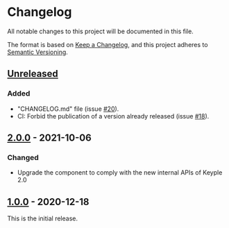 # Changelog
All notable changes to this project will be documented in this file.

The format is based on [Keep a Changelog](https://keepachangelog.com/en/1.0.0/),
and this project adheres to [Semantic Versioning](https://semver.org/spec/v2.0.0.html).

## [Unreleased]
### Added
- "CHANGELOG.md" file (issue [#20]).
- CI: Forbid the publication of a version already released (issue [#18]).

## [2.0.0] - 2021-10-06
### Changed
- Upgrade the component to comply with the new internal APIs of Keyple 2.0

## [1.0.0] - 2020-12-18
This is the initial release.

[unreleased]: https://github.com/calypsonet/keyple-plugin-cna-coppernic-cone2-java-lib/compare/2.0.0...HEAD
[2.0.0]: https://github.com/calypsonet/keyple-plugin-cna-coppernic-cone2-java-lib/compare/1.0.0...2.0.0
[1.0.0]: https://github.com/calypsonet/keyple-plugin-cna-coppernic-cone2-java-lib/releases/tag/1.0.0

[#20]: https://github.com/calypsonet/keyple-plugin-cna-coppernic-cone2-java-lib/issues/20
[#18]: https://github.com/calypsonet/keyple-plugin-cna-coppernic-cone2-java-lib/issues/18